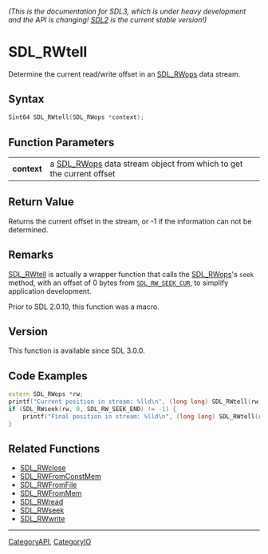###### (This is the documentation for SDL3, which is under heavy development and the API is changing! [SDL2](https://wiki.libsdl.org/SDL2/) is the current stable version!)
# SDL_RWtell

Determine the current read/write offset in an [SDL_RWops](SDL_RWops) data stream.

## Syntax

```c
Sint64 SDL_RWtell(SDL_RWops *context);

```

## Function Parameters

|                 |                                                                                  |
| --------------- | -------------------------------------------------------------------------------- |
| **context**     | a [SDL_RWops](SDL_RWops) data stream object from which to get the current offset |

## Return Value

Returns the current offset in the stream, or -1 if the information can not
be determined.

## Remarks

[SDL_RWtell](SDL_RWtell) is actually a wrapper function that calls the
[SDL_RWops](SDL_RWops)'s `seek` method, with an offset of 0 bytes from
[`SDL_RW_SEEK_CUR`](SDL_RW_SEEK_CUR), to simplify application development.

Prior to SDL 2.0.10, this function was a macro.

## Version

This function is available since SDL 3.0.0.

## Code Examples

```c++
extern SDL_RWops *rw;
printf("Current position in stream: %lld\n", (long long) SDL_RWtell(rw));
if (SDL_RWseek(rw, 0, SDL_RW_SEEK_END) != -1) {
    printf("Final position in stream: %lld\n", (long long) SDL_RWtell(rw));
}
```

## Related Functions

* [SDL_RWclose](SDL_RWclose)
* [SDL_RWFromConstMem](SDL_RWFromConstMem)
* [SDL_RWFromFile](SDL_RWFromFile)
* [SDL_RWFromMem](SDL_RWFromMem)
* [SDL_RWread](SDL_RWread)
* [SDL_RWseek](SDL_RWseek)
* [SDL_RWwrite](SDL_RWwrite)

----
[CategoryAPI](CategoryAPI), [CategoryIO](CategoryIO)

